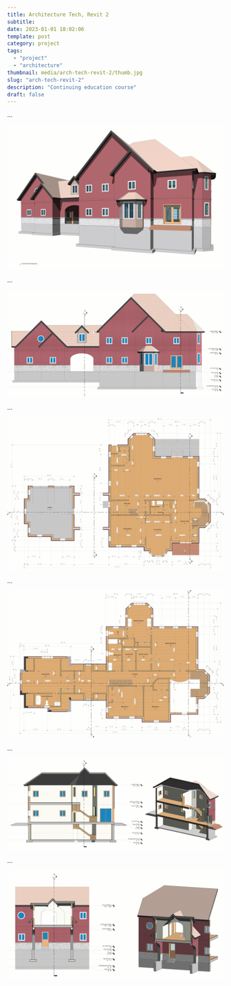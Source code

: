 ```yaml
---
title: Architecture Tech, Revit 2
subtitle:
date: 2023-01-01 18:02:06
template: post
category: project
tags:
  - "project"
  - "architecture"
thumbnail: media/arch-tech-revit-2/thumb.jpg
slug: "arch-tech-revit-2"
description: "Continuing education course"
draft: false
---
```


...

![Main page sketch](./01-perspective.jpg)

...

![Main page sketch](./02-elevation.jpg)

...

![Main page sketch](./03-1f-plan.jpg)

...

![Main page sketch](./04-2f-plan.jpg)

...

![Main page sketch](./05-section-1.jpg)

...

![Main page sketch](./06-section-2.jpg)
